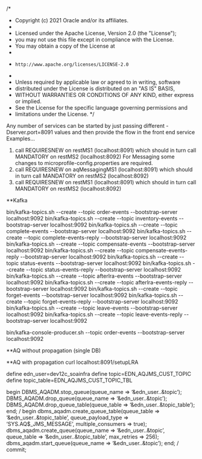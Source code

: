 /*
 * Copyright (c) 2021 Oracle and/or its affiliates.
 *
 * Licensed under the Apache License, Version 2.0 (the "License");
 * you may not use this file except in compliance with the License.
 * You may obtain a copy of the License at
 *
 *     http://www.apache.org/licenses/LICENSE-2.0
 *
 * Unless required by applicable law or agreed to in writing, software
 * distributed under the License is distributed on an "AS IS" BASIS,
 * WITHOUT WARRANTIES OR CONDITIONS OF ANY KIND, either express or implied.
 * See the License for the specific language governing permissions and
 * limitations under the License.
 */

Any number of services can be started by just passing different -Dserver.port=8091  values
and then provide the flow in the front end service
Examples...
 1. call REQUIRESNEW on restMS1 (localhost:8091) which should in turn call MANDATORY on restMS2 (localhost:8092)
For Messaging some changes to microprofile-config.properties are required.
 2. call REQUIRESNEW on aqMessagingMS1 (localhost:8091) which should in turn call MANDATORY on restMS2 (localhost:8092)
 1. call REQUIRESNEW on restMS1 (localhost:8091) which should in turn call MANDATORY on restMS2 (localhost:8092)




**Kafka

bin/kafka-topics.sh --create --topic order-events --bootstrap-server localhost:9092
bin/kafka-topics.sh --create --topic inventory-events --bootstrap-server localhost:9092
bin/kafka-topics.sh --create --topic complete-events --bootstrap-server localhost:9092
bin/kafka-topics.sh --create --topic complete-events-reply --bootstrap-server localhost:9092
bin/kafka-topics.sh --create --topic compensate-events --bootstrap-server localhost:9092
bin/kafka-topics.sh --create --topic compensate-events-reply --bootstrap-server localhost:9092
bin/kafka-topics.sh --create --topic status-events --bootstrap-server localhost:9092
bin/kafka-topics.sh --create --topic status-events-reply --bootstrap-server localhost:9092
bin/kafka-topics.sh --create --topic afterlra-events --bootstrap-server localhost:9092
bin/kafka-topics.sh --create --topic afterlra-events-reply --bootstrap-server localhost:9092
bin/kafka-topics.sh --create --topic forget-events --bootstrap-server localhost:9092
bin/kafka-topics.sh --create --topic forget-events-reply --bootstrap-server localhost:9092
bin/kafka-topics.sh --create --topic leave-events --bootstrap-server localhost:9092
bin/kafka-topics.sh --create --topic leave-events-reply --bootstrap-server localhost:9092

bin/kafka-console-producer.sh --topic order-events --bootstrap-server localhost:9092

**AQ without propagation (single DB)

**AQ with propagation
curl localhost:8091/setupLRA


define edn_user=dev12c_soainfra 
define topic=EDN_AQJMS_CUST_TOPIC 
define topic_table=EDN_AQJMS_CUST_TOPIC_TBL

  
begin 
  DBMS_AQADM.stop_queue(queue_name => ‘&edn_user..&topic’); 
  DBMS_AQADM.drop_queue(queue_name => ‘&edn_user..&topic’); 
  DBMS_AQADM.drop_queue_table(queue_table => ‘&edn_user..&topic_table’); 
end; 
/ 
begin 
  dbms_aqadm.create_queue_table(queue_table => ‘&edn_user..&topic_table’, 
                                queue_payload_type => ‘SYS.AQ$_JMS_MESSAGE’, 
                                multiple_consumers => true); 
  dbms_aqadm.create_queue(queue_name => ‘&edn_user..&topic’, 
                          queue_table => ‘&edn_user..&topic_table’, 
                          max_retries => 256); 
  dbms_aqadm.start_queue(queue_name        =>       ‘&edn_user..&topic’); 
end; 
/ 
commit;